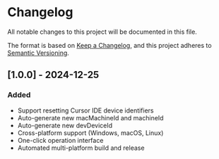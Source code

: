 # Changelog

All notable changes to this project will be documented in this file.

The format is based on [Keep a Changelog](https://keepachangelog.com/en/1.0.0/),
and this project adheres to [Semantic Versioning](https://semver.org/spec/v2.0.0.html).

## [1.0.0] - 2024-12-25

### Added
- Support resetting Cursor IDE device identifiers
- Auto-generate new macMachineId and machineId
- Auto-generate new devDeviceId
- Cross-platform support (Windows, macOS, Linux)
- One-click operation interface
- Automated multi-platform build and release 